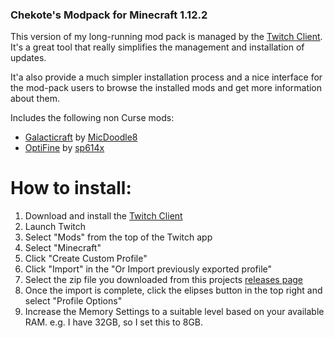 ### Chekote's Modpack for Minecraft 1.12.2

This version of my long-running mod pack is managed by the [Twitch Client](https://app.twitch.tv/download). It's a great tool that really simplifies the management and installation of updates.

It'a also provide a much simpler installation process and a nice interface for the mod-pack users to browse the installed mods and get more information about them.

Includes the following non Curse mods:

* [Galacticraft](https://micdoodle8.com/mods/galacticraft) by [MicDoodle8](https://www.patreon.com/micdoodle8)
* [OptiFine](https://www.optifine.net/home) by [sp614x](https://www.minecraftforum.net/members/sp614x)

# How to install:

1. Download and install the [Twitch Client](https://app.twitch.tv/download)
2. Launch Twitch
3. Select "Mods" from the top of the Twitch app
4. Select "Minecraft"
5. Click "Create Custom Profile"
6. Click "Import" in the "Or Import previously exported profile"
7. Select the zip file you downloaded from this projects [releases page](https://github.com/Chekote/minecraft-modpack-1.12.2/releases)
8. Once the import is complete, click the elipses button in the top right and select "Profile Options"
9. Increase the Memory Settings to a suitable level based on your available RAM. e.g. I have 32GB, so I set this to 8GB.
